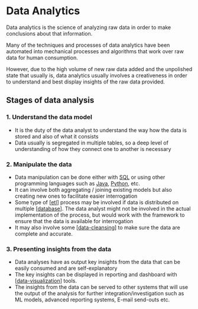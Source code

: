 # Data Analytics

Data analytics is the science of analyzing raw data in order to make conclusions about that information.

Many of the techniques and processes of data analytics have been automated into mechanical processes and algorithms that work over raw data for human consumption.

However, due to the high volume of new raw data added and the unpolished state that usually is, data analytics usually involves a creativeness in order to understand and best display insights of the raw data provided.

## Stages of data analysis

### 1. **Understand the data model**

- It is the duty of the data analyst to understand the way how the data is stored and also of what it consists
- Data usually is segregated in multiple tables, so a deep level of understanding of how they connect one to another is necessary

### 2. **Manipulate the data**

- Data manipulation can be done either with [SQL](https://en.wikipedia.org/wiki/SQL) or using other programming languages such as [Java](<https://en.wikipedia.org/wiki/Java_(programming_language)>), [Python](<https://en.wikipedia.org/wiki/Python_(programming_language)>), etc.
- It can involve both aggregating / joining existing models but also creating new ones to facilitate easier interrogation
- Some type of [[etl]] process may be involved if data is distributed on multiple [[database]]. The data analyst might not be involved in the actual implementation of the process, but would work with the framework to ensure that the data is available for interrogation
- It may also involve some [[data-cleansing]] to make sure the data are complete and accurate.

### 3. **Presenting insights from the data**

- Data analyses have as output key insights from the data that can be easily consumed and are self-explanatory
- The key insights can be displayed in reporting and dashboard with [[data-visualization]] tools.
- The insights from the data can be served to other systems that will use the output of the analysis for further integration/investigation such as ML models, advanced reporting systems, E-mail send-outs etc.

[//begin]: # "Autogenerated link references for markdown compatibility"
[etl]: etl "Extract, transform, load"
[data-cleansing]: data-cleansing "Data Cleansing"
[data-visualization]: data-visualization "Data Visualization"
[database]: database "Database"
[//end]: # "Autogenerated link references"
